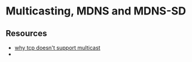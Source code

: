 # Multicasting, MDNS and MDNS-SD

## Resources
- [why tcp doesn't support multicast](https://networkengineering.stackexchange.com/questions/16170/is-multicast-possible-in-tcp)
- 